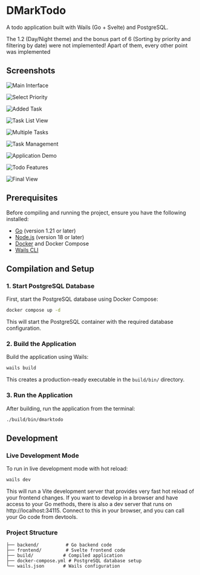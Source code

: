 # DMarkTodo

A todo application built with Wails (Go + Svelte) and PostgreSQL.

The 1.2 (Day/Night theme) and the bonus part of 6 (Sorting by priority and filtering by date) were not implemented! Apart of them, every other point was implemented

## Screenshots

![Main Interface](screenshots/main-interface.png)

![Select Priority](screenshots/select-priority.png)

![Added Task](screenshots/added-task.png)

![Task List View](screenshots/task-list-view.png)

![Multiple Tasks](screenshots/multiple-tasks.png)

![Task Management](screenshots/task-management.png)

![Application Demo](screenshots/app-demo.png)

![Todo Features](screenshots/todo-features.png)

![Final View](screenshots/final-view.png)

## Prerequisites

Before compiling and running the project, ensure you have the following installed:

- [Go](https://golang.org/dl/) (version 1.21 or later)
- [Node.js](https://nodejs.org/) (version 18 or later)
- [Docker](https://www.docker.com/get-started) and Docker Compose
- [Wails CLI](https://wails.io/docs/gettingstarted/installation)

## Compilation and Setup

### 1. Start PostgreSQL Database

First, start the PostgreSQL database using Docker Compose:

```bash
docker compose up -d
```

This will start the PostgreSQL container with the required database configuration.

### 2. Build the Application

Build the application using Wails:

```bash
wails build
```

This creates a production-ready executable in the `build/bin/` directory.

### 3. Run the Application

After building, run the application from the terminal:

```bash
./build/bin/dmarktodo
```

## Development

### Live Development Mode

To run in live development mode with hot reload:

```bash
wails dev
```

This will run a Vite development server that provides very fast hot reload of your frontend changes. If you want to develop in a browser and have access to your Go methods, there is also a dev server that runs on http://localhost:34115. Connect to this in your browser, and you can call your Go code from devtools.

### Project Structure

```
├── backend/          # Go backend code
├── frontend/         # Svelte frontend code
├── build/           # Compiled application
├── docker-compose.yml # PostgreSQL database setup
└── wails.json       # Wails configuration
```
